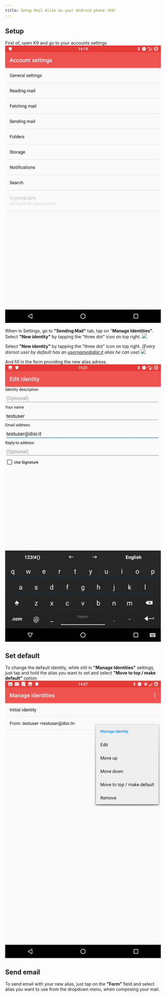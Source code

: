 ```yaml
---
title: Setup Mail Alias on your Android phone (K9)
---
```


## Setup
First of, open K9 and go to your accounts settings
![](en/identity_settings.png)

When in Settings, go to **"Sending Mail"** tab, tap on "**Manage Identities"**. Select **"New identity"** by tapping the "three dot" icon on top right.
![](en/identity_settings2.gif)

Select **"New identity"** by tapping the "three dot" icon on top right.
*(Every disroot user by default has an username@disr.it alias he can use)*
![](en/identity_settings3.gif)

And fill in the form providing the new alias adress.
![](en/identity_settings4.png)

## Set default
To change the default identity, while still in **"Manage Identities"** settings, just tap and hold the alias you want to set and select **"Move to top / make default"** option.
![](en/identity_settings5.png)

## Send email
To send email with your new alias, just tap on the **"Form"** field and select alias you want to use from the dropdown menu, when composing your mail.
